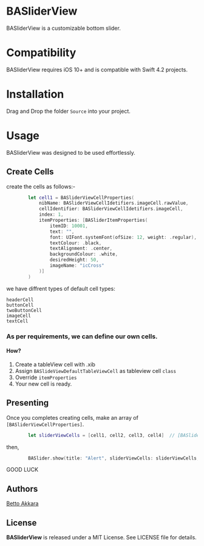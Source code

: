 # BASliderView
BASliderView is a customizable bottom slider.
# Compatibility
BASliderView requires iOS 10+ and is compatible with Swift 4.2 projects.
# Installation
Drag and Drop the folder `Source` into your project.
# Usage

BASliderView was designed to be used effortlessly.

## Create Cells
create the cells as follows:- 
```swift
        let cell1 = BASliderViewCellProperties(
            nibName: BASliderViewCellIdetifiers.imageCell.rawValue,
            cellIdentifier: BASliderViewCellIdetifiers.imageCell,
            index: 1,
            itemProperties: [BASliderItemProperties(
                itemID: 10001,
                text: "",
                font: UIFont.systemFont(ofSize: 12, weight: .regular),
                textColour: .black,
                textAlignment: .center,
                backgroundColour: .white,
                desiredHeight: 50,
                imageName: "icCross"
            )]
        )
```
we have diffrent types of default cell types: 
```
headerCell
buttonCell
twoButtonCell
imageCell
textCell

```
### As per requirements, we can define our own cells.
####  How?
1. Create a tableView cell with .xib
2. Assign `BASlideViewDefaultTableViewCell` as tableview cell `class`
3. Override `itemProperties`
4. Your new cell is ready.


## Presenting

Once you completes creating cells, make an array of  `[BASliderViewCellProperties]`.

```swift
        let sliderViewCells = [cell1, cell2, cell3, cell4]  // [BASliderViewCellProperties]
```
then,
```swift
        BASlider.show(title: "Alert", sliderViewCells: sliderViewCells, dismissOnTap: true, isHeaderEnabled: true, controller: self)
```

GOOD LUCK
## Authors

[Betto Akkara](https://github.com/bettoakkara)

## License

<b>BASliderView</b> is released under a MIT License. See LICENSE file for details.

